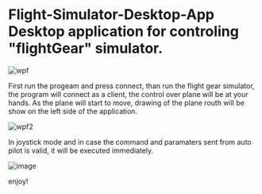 # Flight-Simulator-Desktop-App Desktop application for controling "flightGear" simulator.

![wpf](https://user-images.githubusercontent.com/45912737/62471373-419ff680-b7a5-11e9-87ff-f4be8eae5c44.png)

First run the progeam and press connect, than run the flight gear simulator, the program will connect as a client, the control over plane will be at your hands. As the plane will start to move, drawing of the plane routh will be show on the left side of the application.

![wpf2](https://user-images.githubusercontent.com/45912737/62471964-6f396f80-b7a6-11e9-9272-a59107aead23.png)

In joystick mode and in case the command and paramaters sent from auto pilot is valid, it will be executed immediately.

![image](https://user-images.githubusercontent.com/45912737/62471758-005c1680-b7a6-11e9-9190-5ca27bad7f40.png)

enjoy!
